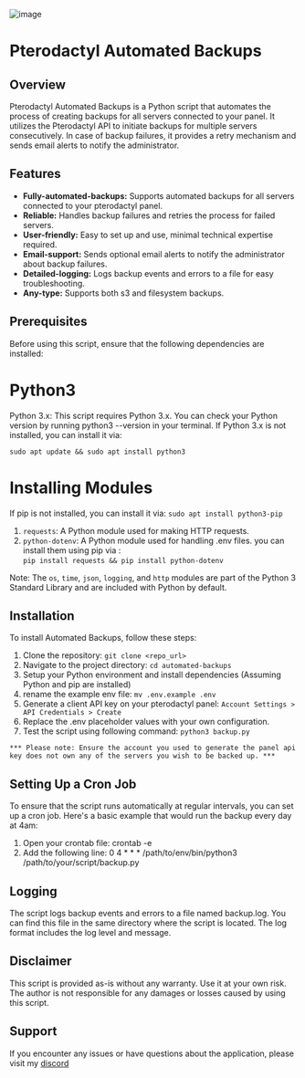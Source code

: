 ![image](https://github.com/Fz77z/pterodactyl-automated-backups/assets/90436534/24af539c-eee8-49de-a598-3d3ea1f1f11f)

# Pterodactyl Automated Backups 


## Overview

Pterodactyl Automated Backups is a Python script that automates the process of creating backups for all servers connected to your panel. It utilizes the Pterodactyl API to initiate backups for multiple servers consecutively. In case of backup failures, it provides a retry mechanism and sends email alerts to notify the administrator.

## Features

- **Fully-automated-backups:** Supports automated backups for all servers connected to your pterodactyl panel.
- **Reliable:** Handles backup failures and retries the process for failed servers.
- **User-friendly:** Easy to set up and use, minimal technical expertise required.
- **Email-support:** Sends optional email alerts to notify the administrator about backup failures.
- **Detailed-logging:** Logs backup events and errors to a file for easy troubleshooting.
- **Any-type:** Supports both s3 and filesystem backups.


## Prerequisites

Before using this script, ensure that the following dependencies are installed:

# Python3
Python 3.x: This script requires Python 3.x. You can check your Python version by running python3 --version in your terminal. If Python 3.x is not installed, you can install it via:

`sudo apt update && sudo apt install python3`


# Installing Modules

If pip is not installed, you can install it via: `sudo apt install python3-pip`

1. `requests`: A Python module used for making HTTP requests.
2. `python-dotenv`: A Python module used for handling .env files.
you can install them using pip via :<br> `pip install requests && pip install python-dotenv`

Note: The `os`, `time`, `json`, `logging`, and `http` modules are part of the Python 3 Standard Library and are included with Python by default.


## Installation

To install Automated Backups, follow these steps:

1. Clone the repository: `git clone <repo_url>`
2. Navigate to the project directory: `cd automated-backups`
3. Setup your Python environment and install dependencies (Assuming Python and pip are installed)
4. rename the example env file: `mv .env.example .env`
5. Generate a client API key on your pterodactyl panel: `Account Settings > API Credentials > Create`
6. Replace the .env placeholder values with your own configuration.
7. Test the script using following command: `python3 backup.py`

`*** Please note: Ensure the account you used to generate the panel api key does not own any of the servers you wish to be backed up. ***`

## Setting Up a Cron Job

To ensure that the script runs automatically at regular intervals, you can set up a cron job. Here's a basic example that would run the backup every day at 4am:

1. Open your crontab file: crontab -e
2. Add the following line: 0 4 * * * /path/to/env/bin/python3 /path/to/your/script/backup.py

## Logging

The script logs backup events and errors to a file named backup.log. You can find this file in the same directory where the script is located. The log format includes the log level and message.

## Disclaimer

This script is provided as-is without any warranty. Use it at your own risk. The author is not responsible for any damages or losses caused by using this script.

## Support

If you encounter any issues or have questions about the application, please visit my [discord](https://discord.gg/ngnKtNdv)



